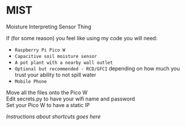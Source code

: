 # MIST
Moisture Interpreting Sensor Thing

If (for some reason) you feel like using my code you will need:  
- `Raspberry Pi Pico W`
- `Capacitive soil moisture sensor`
- `A pot plant with a nearby wall outlet`
- `Optional but recommended - RCD/GFCI` depending on how much you trust your ability to not spill water
- `Mobile Phone`

Move all the files onto the Pico W  
Edit secrets.py to have your wifi name and password  
Set your Pico W to have a static IP

*Instructions about shortcuts goes here*
